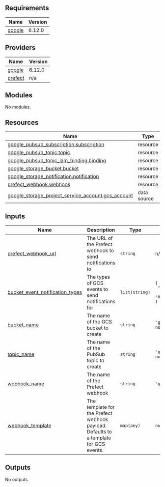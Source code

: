 <!-- BEGIN_TF_DOCS -->
## Requirements

| Name | Version |
|------|---------|
| <a name="requirement_google"></a> [google](#requirement\_google) | 6.12.0 |

## Providers

| Name | Version |
|------|---------|
| <a name="provider_google"></a> [google](#provider\_google) | 6.12.0 |
| <a name="provider_prefect"></a> [prefect](#provider\_prefect) | n/a |

## Modules

No modules.

## Resources

| Name | Type |
|------|------|
| [google_pubsub_subscription.subscription](https://registry.terraform.io/providers/hashicorp/google/6.12.0/docs/resources/pubsub_subscription) | resource |
| [google_pubsub_topic.topic](https://registry.terraform.io/providers/hashicorp/google/6.12.0/docs/resources/pubsub_topic) | resource |
| [google_pubsub_topic_iam_binding.binding](https://registry.terraform.io/providers/hashicorp/google/6.12.0/docs/resources/pubsub_topic_iam_binding) | resource |
| [google_storage_bucket.bucket](https://registry.terraform.io/providers/hashicorp/google/6.12.0/docs/resources/storage_bucket) | resource |
| [google_storage_notification.notification](https://registry.terraform.io/providers/hashicorp/google/6.12.0/docs/resources/storage_notification) | resource |
| [prefect_webhook.webhook](https://registry.terraform.io/providers/hashicorp/prefect/latest/docs/resources/webhook) | resource |
| [google_storage_project_service_account.gcs_account](https://registry.terraform.io/providers/hashicorp/google/6.12.0/docs/data-sources/storage_project_service_account) | data source |

## Inputs

| Name | Description | Type | Default | Required |
|------|-------------|------|---------|:--------:|
| <a name="input_prefect_webhook_url"></a> [prefect\_webhook\_url](#input\_prefect\_webhook\_url) | The URL of the Prefect webhook to send notifications to | `string` | n/a | yes |
| <a name="input_bucket_event_notification_types"></a> [bucket\_event\_notification\_types](#input\_bucket\_event\_notification\_types) | The types of GCS events to send notifications for | `list(string)` | <pre>[<br/>  "OBJECT_FINALIZE",<br/>  "OBJECT_METADATA_UPDATE"<br/>]</pre> | no |
| <a name="input_bucket_name"></a> [bucket\_name](#input\_bucket\_name) | The name of the GCS bucket to create | `string` | `"gcs-event-notification-bucket"` | no |
| <a name="input_topic_name"></a> [topic\_name](#input\_topic\_name) | The name of the PubSub topic to create | `string` | `"gcs-event-notification-topic"` | no |
| <a name="input_webhook_name"></a> [webhook\_name](#input\_webhook\_name) | The name of the Prefect webhook | `string` | `"gcs-webhook"` | no |
| <a name="input_webhook_template"></a> [webhook\_template](#input\_webhook\_template) | The template for the Prefect webhook payload. Defaults to a template for GCS events. | `map(any)` | `null` | no |

## Outputs

No outputs.
<!-- END_TF_DOCS -->